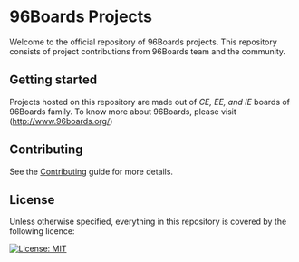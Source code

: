 # 96Boards Projects

Welcome to the official repository of 96Boards projects. This repository consists of project contributions from 96Boards team and the community.

## Getting started

Projects hosted on this repository are made out of _CE, EE, and IE_ boards of 96Boards family. To know more about 96Boards, please visit
(http://www.96boards.org/)

## Contributing

See the [Contributing](CONTRIBUTE.md) guide for more details.

## License

Unless otherwise specified, everything in this repository is covered by the following licence:

[![License: MIT](https://img.shields.io/badge/License-MIT-yellow.svg)](https://opensource.org/licenses/MIT)
